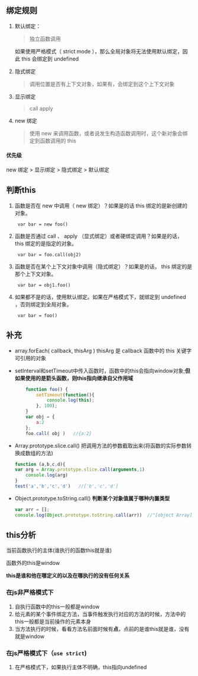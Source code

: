 ## 绑定规则

1. 默认绑定：

    > 独立函数调用
    
    如果使用严格模式（ strict mode ），那么全局对象将无法使用默认绑定，因此 this 会绑定到 undefined
    
2. 隐式绑定

    > 调用位置是否有上下文对象，如果有，会绑定到这个上下文对象

3. 显示绑定

    > call apply    

4. new 绑定

    > 使用 new 来调用函数，或者说发生构造函数调用时，这个新对象会绑定到函数调用的 this 
    
#### 优先级

new 绑定 > 显示绑定 > 隐式绑定 > 默认绑定

## 判断this

1. 函数是否在 new 中调用（ new 绑定）？如果是的话 this 绑定的是新创建的对象。

        var bar = new foo()    

2. 函数是否通过 call 、 apply （显式绑定）或者硬绑定调用？如果是的话， this 绑定的是指定的对象。

        var bar = foo.call(obj2)

3. 函数是否在某个上下文对象中调用（隐式绑定）？如果是的话， this 绑定的是那个上下文对象。

        var bar = obj1.foo()

4. 如果都不是的话，使用默认绑定。如果在严格模式下，就绑定到 undefined ，否则绑定到全局对象。

        var bar = foo()


## 补充

* array.forEach( callback, thisArg ) thisArg 是 callback 函数中的 this 关键字可引用的对象

* setInterval和setTimeout中传入函数时，函数中的this会指向window对象;**但如果使用的是箭头函数，则this指向继承自父作用域**

    ```javascript
        function foo() {
            setTimeout(function(){
                console.log(this);
            }, 100);
        }
        var obj = {
            a:2
        };
        foo.call( obj )   //{a:2}
    ```

* Array.prototype.slice.call() 把调用方法的参数截取出来(将函数的实际参数转换成数组的方法)

    ```javascript
    function (a,b,c,d){
    var arg = Array.prototype.slice.call(arguments,1)
        console.log(arg)
    }
    test('a','b','c','d')   //['b','c','d']
    ```
* Object.prototype.toString.call() **判断某个对象值属于哪种内置类型**

    ```javascript
    var arr = [];
    console.log(Object.prototype.toString.call(arr))  //"[object Array]"
    ```
    
## this分析

当前函数执行的主体(谁执行的函数this就是谁)

函数外的this是window

**this是谁和他在哪定义的以及在哪执行的没有任何关系**

### 在js非严格模式下

1. 自执行函数中的this一般都是window
2. 给元素的某个事件绑定方法，当事件触发执行对应的方法的时候，方法中的this一般都是当前操作的元素本身
3. 当方法执行的时候，看看方法名前面时候有**点**，点前的是谁this就是谁，没有就是window


### 在js严格模式下（`use strict`)

1. 在严格模式下，如果执行主体不明确，this指向undefined
